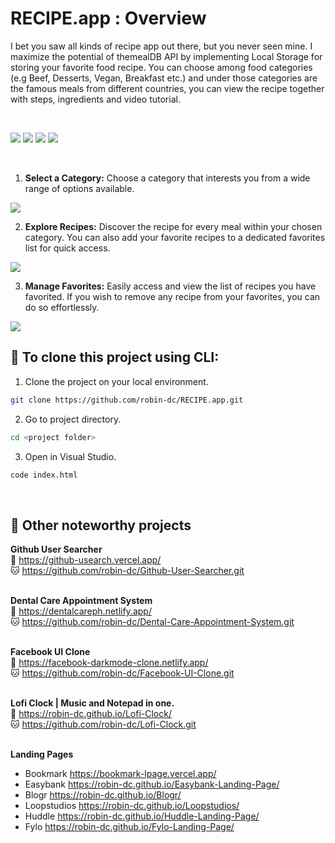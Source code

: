 # RECIPE.app : Overview
I bet you saw all kinds of recipe app out there, but you never seen mine. I maximize the potential of themealDB API by implementing Local Storage for storing your favorite food recipe. You can choose among food categories (e.g Beef, Desserts, Vegan, Breakfast etc.) and under those categories are the famous meals from different countries, you can view the recipe together with steps, ingredients and video tutorial.


<br>

<img src="https://img.shields.io/badge/html5-%23E34F26.svg?style=for-the-badge&logo=html5&logoColor=white">   <img src="https://img.shields.io/badge/css3%20-%2314354C.svg?&style=for-the-badge&logo=css3&logoColor=white">   <img src="https://img.shields.io/badge/javascript%20-%23323330.svg?&style=for-the-badge&logo=javascript&logoColor=%23F7DF1E">   <img src="https://img.shields.io/badge/-tailwind css-0375A1?.svg?&style=for-the-badge&logo=tailwind css&logoColor=0f172a"/>

<br>

1. <strong>Select a Category:</strong> Choose a category that interests you from a wide range of options available.
<img align="center" src='https://github.com/robin-dc/RECIPE.app/blob/main/src/images/recipe_preview1.png'>

<br>

2. <strong>Explore Recipes:</strong> Discover the recipe for every meal within your chosen category. You can also add your favorite recipes to a dedicated favorites list for quick access.

<img align="center" src='https://github.com/robin-dc/RECIPE.app/blob/main/src/images/recipe_preview2.png'>

<br>

3. <strong>Manage Favorites:</strong> Easily access and view the list of recipes you have favorited. If you wish to remove any recipe from your favorites, you can do so effortlessly.

<img align="center" src='https://github.com/robin-dc/RECIPE.app/blob/main/src/images/recipe_preview3.png'>

<br>

## 🚀 To clone this project using CLI:

1. Clone the project on your local environment.
```sh
git clone https://github.com/robin-dc/RECIPE.app.git
```
2. Go to project directory.
```sh
cd <project folder>
```
3. Open in Visual Studio.
```sh
code index.html
 ```

<br>

## 📝 Other noteworthy projects

<strong>Github User Searcher</strong><br>
🔗 https://github-usearch.vercel.app/ <br>
🐱 https://github.com/robin-dc/Github-User-Searcher.git<br><br>

<strong>Dental Care Appointment System</strong><br>
🔗 https://dentalcareph.netlify.app/ <br>
🐱 https://github.com/robin-dc/Dental-Care-Appointment-System.git<br><br>

<strong>Facebook UI Clone</strong><br>
🔗 https://facebook-darkmode-clone.netlify.app/<br>
🐱 https://github.com/robin-dc/Facebook-UI-Clone.git<br><br>

<strong>Lofi Clock | Music and Notepad in one.</strong><br>
🔗 https://robin-dc.github.io/Lofi-Clock/<br>
🐱 https://github.com/robin-dc/Lofi-Clock.git<br><br>

<strong>Landing Pages</strong><br>
- Bookmark https://bookmark-lpage.vercel.app/ <br>
- Easybank https://robin-dc.github.io/Easybank-Landing-Page/ <br>
- Blogr https://robin-dc.github.io/Blogr/ <br>
- Loopstudios https://robin-dc.github.io/Loopstudios/ <br>
- Huddle https://robin-dc.github.io/Huddle-Landing-Page/ <br>
- Fylo https://robin-dc.github.io/Fylo-Landing-Page/ <br>
